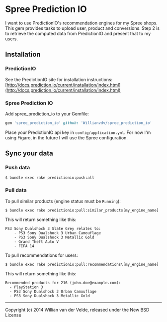 Spree Prediction IO
===

I want to use PredictionIO's recommendation engines for my Spree shops. This gem provides tasks to upload user, product and conversions. Step 2 is to retrieve the computed data from PredictionIO and present that to my users.


Installation
------------

### PredictionIO

See the PredictionIO site for installation instructions: [http://docs.prediction.io/current/installation/index.html](http://docs.prediction.io/current/installation/index.html)

### Spree Prediction IO

Add spree_prediction_io to your Gemfile:

```ruby
gem 'spree_prediction_io' github: 'Willianvdv/spree_prediction_io'
```

Place your PredictionIO api key in `config/application.yml`. For now I'm using Figaro, in the future I will use the Spree configuration.

Sync your data
---

### Push data

```
$ bundle exec rake predictionio:push:all
```

### Pull data

To pull similar products (engine status must be `Running`):

```
$ bundle exec rake predictionio:pull:similar_products[my_engine_name]
```

This will return something like this:

```
PS3 Sony Dualshock 3 Slate Grey relates to:
	- PS3 Sony Dualshock 3 Urban Camouflage
	- PS3 Sony Dualshock 3 Metallic Gold
	- Grand Theft Auto V
	- FIFA 14
```

To pull recommendations for users:

```
$ bundle exec rake predictionio:pull:recommendations\[my_engine_name]
```

This will return something like this:

```
Recommended products for 216 (john.doe@example.com):
  - PlayStation 3
  - PS3 Sony Dualshock 3 Urban Camouflage
  - PS3 Sony Dualshock 3 Metallic Gold
```

---

Copyright (c) 2014 Willian van der Velde, released under the New BSD License
